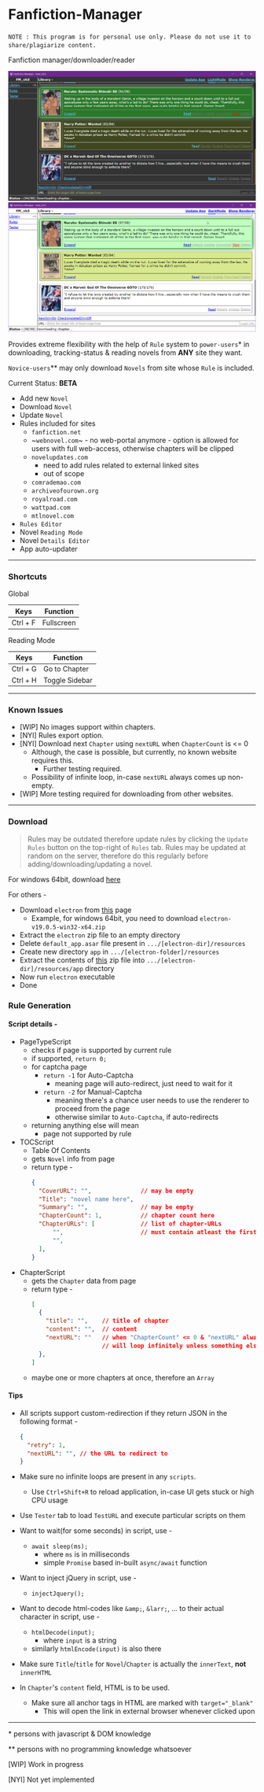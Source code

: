 # Fanfiction-Manager

`NOTE : This program is for personal use only. Please do not use it to share/plagiarize content.`

Fanfiction manager/downloader/reader

<img src="https://github.com/gmastergreatee/Fanfiction-Manager/raw/master/pic_dark_2022-07-15.png">
<img src="https://github.com/gmastergreatee/Fanfiction-Manager/raw/master/pic_light_2022-07-15.png">

Provides extreme flexibility with the help of `Rule` system to `power-users`* in downloading, tracking-status & reading novels from __ANY__ site they want.

`Novice-users`** may only download `Novels` from site whose `Rule` is included.

Current Status: __BETA__

- Add new `Novel`
- Download `Novel`
- Update `Novel`
- Rules included for sites
  - `fanfiction.net`
  - ~`webnovel.com`~ - no web-portal anymore - option is allowed for users with full web-access, otherwise chapters will be clipped
  - `novelupdates.com`
    - need to add rules related to external linked sites
    - out of scope
  - `comrademao.com`
  - `archiveofourown.org`
  - `royalroad.com`
  - `wattpad.com`
  - `mtlnovel.com`
- `Rules Editor`
- Novel `Reading Mode`
- Novel `Details Editor`
- App auto-updater

---

### Shortcuts

Global

| Keys     | Function   |
| -------- | ---------- |
| Ctrl + F | Fullscreen |

Reading Mode

| Keys     | Function       |
| -------- | -------------- |
| Ctrl + G | Go to Chapter  |
| Ctrl + H | Toggle Sidebar |

---

### Known Issues
- [WIP] No images support within chapters.
- [NYI] Rules export option.
- [NYI] Download next `Chapter` using `nextURL` when `ChapterCount` is <= 0
  - Although, the case is possible, but currently, no known website requires this.
    - Further testing required.
  - Possibility of infinite loop, in-case `nextURL` always comes up non-empty.
- [WIP] More testing required for downloading from other websites.

---

### Download

  > Rules may be outdated therefore update rules by clicking the `Update Rules` button on the top-right of `Rules` tab. Rules may be updated at random on the server, therefore do this regularly before adding/downloading/updating a novel.

For windows 64bit, download [here](https://github.com/gmastergreatee/Fanfiction-Manager/releases/download/beta_3.0.5/Fanfiction-Manager_win_x86-64_beta_2022-07-15.zip)

For others -

- Download `electron` from [this](https://github.com/electron/electron/releases/tag/v19.0.5) page
    - Example, for windows 64bit, you need to download `electron-v19.0.5-win32-x64.zip`
- Extract the `electron` zip file to an empty directory
- Delete `default_app.asar` file present in `.../[electron-dir]/resources`
- Create new directory `app` in `.../[electron-folder]/resources`
- Extract the contents of [this](https://github.com/gmastergreatee/Fanfiction-Manager/releases/download/beta_3.0.7/app.zip) zip file into `.../[electron-dir]/resources/app` directory
- Now run `electron` executable
- Done

### Rule Generation
#### Script details -
- PageTypeScript
  - checks if page is supported by current rule
  - if supported, `return 0;`
  - for captcha page
    - `return -1` for Auto-Captcha
      - meaning page will auto-redirect, just need to wait for it
    - `return -2` for Manual-Captcha
      - meaning there's a chance user needs to use the renderer to proceed from the page
      - otherwise similar to `Auto-Captcha`, if auto-redirects
  - returning anything else will mean
    - page not supported by rule
- TOCScript
  - Table Of Contents
  - gets `Novel` info from page
  - return type -
    ```JSON
    {
      "CoverURL": "",              // may be empty
      "Title": "novel name here",
      "Summary": "",               // may be empty
      "ChapterCount": 1,           // chapter count here
      "ChapterURLs": [             // list of chapter-URLs
          "",                      // must contain atleast the first chapter URL
          "",
      ],
    }
    ```
- ChapterScript
  - gets the `Chapter` data from page
  - return type -
    ```JSON
    [
      {
        "title": "",    // title of chapter
        "content": "",  // content
        "nextURL": ""   // when "ChapterCount" <= 0 & "nextURL" always comes non-empty
                        // will loop infinitely unless something else(javascript) breaks
      },
    ]
    ```
  - maybe one or more chapters at once, therefore an `Array`
#### Tips
- All scripts support custom-redirection if they return JSON in the following format -
  ```JSON
  {
    "retry": 1,
    "nextURL": "", // the URL to redirect to
  }
  ```

- Make sure no infinite loops are present in any `scripts`.
  - Use `Ctrl+Shift+R` to reload application, in-case UI gets stuck or high CPU usage
- Use `Tester` tab to load `TestURL` and execute particular scripts on them
- Want to wait(for some seconds) in script, use -
  - `await sleep(ms);`
    - where `ms` is in milliseconds
    - simple `Promise` based in-built `async/await` function
- Want to inject jQuery in script, use -
  - `injectJquery();`
- Want to decode html-codes like `&amp;`, `&larr;`, ... to their actual character in script, use -
  - `htmlDecode(input);`
    - where `input` is a string
  - similarly `htmlEncode(input)` is also there
- Make sure `Title`/`title` for `Novel`/`Chapter` is actually the `innerText`, __not__ `innerHTML`
- In `Chapter`'s `content` field, HTML is to be used.
  - Make sure all anchor tags in HTML are marked with `target="_blank"`
    - This will open the link in external browser whenever clicked upon

---

\* persons with javascript & DOM knowledge

\*\* persons with no programming knowledge whatsoever

[WIP] Work in progress

[NYI] Not yet implemented
